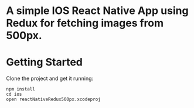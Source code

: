 # A simple IOS React Native App using Redux for fetching images from 500px.

# Getting Started

Clone the project and get it running:

```
npm install
cd ios
open reactNativeRedux500px.xcodeproj
```
